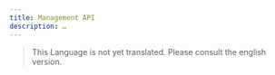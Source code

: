 ```yaml
---
title: Management API
description: …
---
```


> This Language is not yet translated. Please consult the english version.
